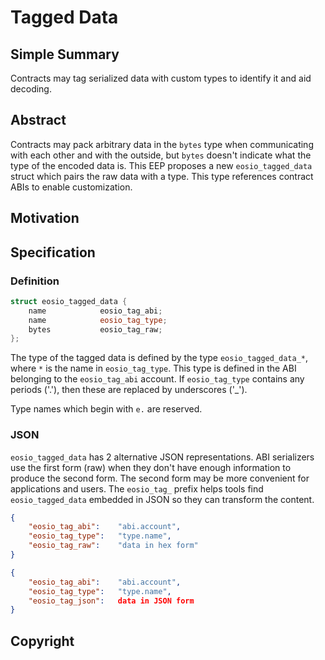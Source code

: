 # Tagged Data

## Simple Summary
<!--"If you can't explain it simply, you don't understand it well enough." Provide a simplified and layman-accessible explanation of the EEP.-->

Contracts may tag serialized data with custom types to identify it and aid decoding.

## Abstract
<!--A short (~200 word) description of the technical issue being addressed.-->

Contracts may pack arbitrary data in the `bytes` type when communicating with each other
and with the outside, but `bytes` doesn't indicate what the type of the encoded data is.
This EEP proposes a new `eosio_tagged_data` struct which pairs the raw data with a type.
This type references contract ABIs to enable customization.

## Motivation
<!--The motivation is critical for EEPs that want to change the EOSIO protocol. It should clearly explain why the existing protocol specification is inadequate to address the problem that the eep solves. EEP submissions without sufficient motivation may be rejected outright.-->

## Specification
<!--The technical specification should describe the syntax and semantics of any new feature. The specification should be detailed enough to allow competing, interoperable implementations for any of the current EOSIO platforms.-->

### Definition

```c++
struct eosio_tagged_data {
    name            eosio_tag_abi;
    name            eosio_tag_type;
    bytes           eosio_tag_raw;
};
```

The type of the tagged data is defined by the type `eosio_tagged_data_*`, where `*` is the
name in `eosio_tag_type`. This type is defined in the ABI belonging to the `eosio_tag_abi`
account. If `eosio_tag_type` contains any periods ('.'), then these are replaced by
underscores ('_').

Type names which begin with `e.` are reserved.

### JSON

`eosio_tagged_data` has 2 alternative JSON representations. ABI serializers use the first form (raw)
when they don't have enough information to produce the second form. The second form may be more
convenient for applications and users. The `eosio_tag_` prefix helps tools find `eosio_tagged_data`
embedded in JSON so they can transform the content.

```json
{
    "eosio_tag_abi":    "abi.account",
    "eosio_tag_type":   "type.name",
    "eosio_tag_raw":    "data in hex form"
}
```

```json
{
    "eosio_tag_abi":    "abi.account",
    "eosio_tag_type":   "type.name",
    "eosio_tag_json":   data in JSON form
}
```

## Copyright
